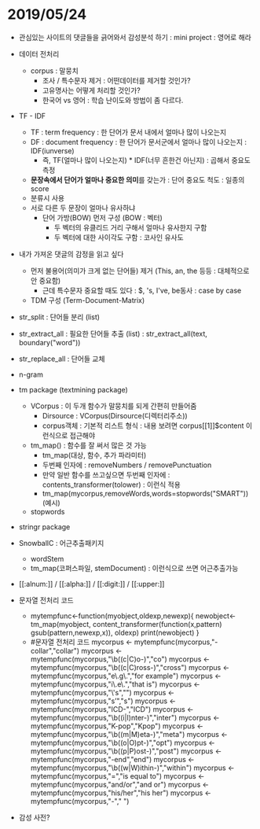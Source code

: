 # 2019/05/24

- 관심있는 사이트의 댓글들을 긁어와서 감성분석 하기 : mini project : 영어로 해라
- 데이터 전처리
  - corpus : 말뭉치
    - 조사 / 특수문자 제거 : 어떤데이터를 제거할 것인가?
    - 고유명사는 어떻게 처리할 것인가?
    - 한국어 vs 영어 : 학습 난이도와 방법이 좀 다르다.
- TF - IDF
  - TF : term frequency : 한 단어가 문서 내에서 얼마나 많이 나오는지
  - DF : document frequency : 한 단어가 문서군에서 얼마나 많이 나오는지 : IDF(iunverse)
    - 즉, TF(얼마나 많이 나오는지) * IDF(너무 흔한건 아닌지) : 곱해서 중요도 측정
  - **문장속에서 단어가 얼마나 중요한 의미**를 갖는가 : 단어 중요도 척도 : 일종의 score
  - 분류시 사용
  - 서로 다른 두 문장이 얼마나 유사하냐
    - 단어 가방(BOW) 먼저 구성 (BOW : 벡터)
      - 두 벡터의 유클리드 거리 구해서 얼마나 유사한지 구함
      - 두 벡터에 대한 사이각도 구함 : 코사인 유사도
- 내가 가져온 댓글의 감정을 읽고 싶다
  - 먼저 불용어(의미가 크게 없는 단어들) 제거 (This, an, the 등등 : 대체적으로 안 중요함)
    - 근데 특수문자 중요할 때도 있다 : $, 's, I've, be동사 : case by case
  - TDM 구성 (Term-Document-Matrix)
- str_split : 단어들 분리 (list)
- str_extract_all : 필요한 단어들 추출 (list) : str_extract_all(text, boundary("word"))
- str_replace_all : 단어들 교체

- n-gram
- tm package (textmining package)
  - VCorpus : 이 두개 함수가 말뭉치를 되게 간편히 만들어줌
    - Dirsource : VCorpus(Dirsource(디렉터리주소))
    - corpus객체 : 기본적 리스트 형식 : 내용 보려면 corpus[[1]]$content 이런식으로 접근해야
  - tm_map() : 함수를 잘 써서 많은 것 가능
    - tm_map(대상, 함수, 추가 파라미터)
    - 두번째 인자에 : removeNumbers / removePunctuation 
    - 만약 일반 함수를 쓰고싶으면 두번째 인자에 : contents_transformer(tolower)  : 이런식 적용
    - tm_map(mycorpus,removeWords,words=stopwords("SMART")) (예시)
  - stopwords
- stringr package
- SnowballC : 어근추출패키지
  - wordStem
  - tm_map(코퍼스파일, stemDocument) : 이런식으로 쓰면 어근추출가능
- [[:alnum:]] / [[:alpha:]] / [[:digit:]] / [[:upper:]]
- 문자열 전처리 코드
  - mytempfunc<-function(myobject,oldexp,newexp){
      newobject<-tm_map(myobject,
                        content_transformer(function(x,pattern) gsub(pattern,newexp,x)),
                        oldexp)
      print(newobject)
    }
  - #문자열 전처리 코드
    mycorpus <- mytempfunc(mycorpus,"-collar","collar")
    mycorpus <- mytempfunc(mycorpus,"\\b((c|C)o-)","co")
    mycorpus <- mytempfunc(mycorpus,"\\b((c|C)ross-)","cross")
    mycorpus <- mytempfunc(mycorpus,"e\\.g\\.","for example")
    mycorpus <- mytempfunc(mycorpus,"i\\.e\\.","that is")
    mycorpus <- mytempfunc(mycorpus,"\\'s","")
    mycorpus <- mytempfunc(mycorpus,"s’","s")
    mycorpus <- mytempfunc(mycorpus,"ICD-","ICD")
    mycorpus <- mytempfunc(mycorpus,"\\b((i|I)nter-)","inter")
    mycorpus <- mytempfunc(mycorpus,"K-pop","Kpop")
    mycorpus <- mytempfunc(mycorpus,"\\b((m|M)eta-)","meta")
    mycorpus <- mytempfunc(mycorpus,"\\b((o|O)pt-)","opt")
    mycorpus <- mytempfunc(mycorpus,"\\b((p|P)ost-)","post")
    mycorpus <- mytempfunc(mycorpus,"-end","end")
    mycorpus <- mytempfunc(mycorpus,"\\b((w|W)ithin-)","within")
    mycorpus <- mytempfunc(mycorpus,"=","is equal to")
    mycorpus <- mytempfunc(mycorpus,"and/or","and or")
    mycorpus <- mytempfunc(mycorpus,"his/her","his her")
    mycorpus <- mytempfunc(mycorpus,"-"," ")
- 감성 사전?